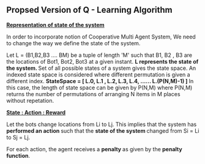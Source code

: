 ## Propsed Version of Q - Learning Algorithm

<b> <u> Representation of state of the system </b> </u>

In order to incorporate notion of Cooperative Multi Agent System,  We need to change the way we define the state of the system.

Let L = (B1,B2,B3 .... BM) be a tuple of length 'M' such that B1, B2 , B3 are the locations of Bot1, Bot2, Bot3 at a given instant.
<b>
L represents the state of the system.
</b>
Set of all possible states of a system gives the state space. 
An indexed state space is considered where different permutation is given a different index.
<b>
StateSpace = [ L.0, L.1 , L.2, L.3, L.4, ...... L.(P(N,M)-1) ]
</b>
In this case, the length of state space can be given by P(N,M) where P(N,M) returns the number of permutations of arranging N items in M places without repetation.

<b><u> State : Action : Reward </b></u>

Let the bots change locations from Li to Lj. 
This implies that the system has <b> performed an action </b> such that the <b> state of the system </b> changed from Si = Li to Sj = Lj.

For each action, the agent receives a <b> penalty </b>  as given by the <b> penalty function</b>.
